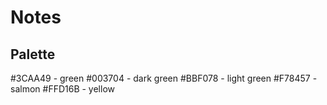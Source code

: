 # Notes

## Palette
#3CAA49 - green
#003704 - dark green
#BBF078 - light green
#F78457 - salmon
#FFD16B - yellow
